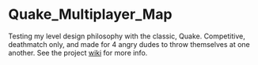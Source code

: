 # Quake_Multiplayer_Map

Testing my level design philosophy with the classic, Quake. Competitive, deathmatch only, and made for 4 angry dudes to throw themselves at one another.
See the project [wiki](https://github.com/Akaiju/Quake_Multiplayer_Map/wiki) for more info.

